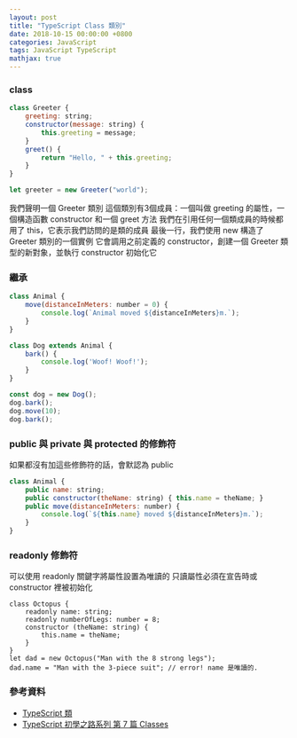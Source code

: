 ```yaml
---
layout: post
title: "TypeScript Class 類別"
date: 2018-10-15 00:00:00 +0800
categories: JavaScript
tags: JavaScript TypeScript
mathjax: true
---
```


### class

```js
class Greeter {
    greeting: string;
    constructor(message: string) {
        this.greeting = message;
    }
    greet() {
        return "Hello, " + this.greeting;
    }
}

let greeter = new Greeter("world");
```

我們聲明一個 Greeter 類別
這個類別有3個成員：一個叫做 greeting 的屬性，一個構造函數 constructor 和一個 greet 方法
我們在引用任何一個類成員的時候都用了 this，它表示我們訪問的是類的成員
最後一行，我們使用 new 構造了 Greeter 類別的一個實例
它會調用之前定義的 constructor，創建一個 Greeter 類型的新對象，並執行 constructor 初始化它

### 繼承

```js
class Animal {
    move(distanceInMeters: number = 0) {
        console.log(`Animal moved ${distanceInMeters}m.`);
    }
}

class Dog extends Animal {
    bark() {
        console.log('Woof! Woof!');
    }
}

const dog = new Dog();
dog.bark();
dog.move(10);
dog.bark();
```

### public 與 private 與 protected 的修飾符

如果都沒有加這些修飾符的話，會默認為 public

```js
class Animal {
    public name: string;
    public constructor(theName: string) { this.name = theName; }
    public move(distanceInMeters: number) {
        console.log(`${this.name} moved ${distanceInMeters}m.`);
    }
}
```

### readonly 修飾符

可以使用 readonly 關鍵字將屬性設置為唯讀的
只讀屬性必須在宣告時或 constructor 裡被初始化

```
class Octopus {
    readonly name: string;
    readonly numberOfLegs: number = 8;
    constructor (theName: string) {
        this.name = theName;
    }
}
let dad = new Octopus("Man with the 8 strong legs");
dad.name = "Man with the 3-piece suit"; // error! name 是唯讀的.
```

### 參考資料

- [TypeScript 類](https://www.tslang.cn/docs/handbook/classes.html)
- [TypeScript 初學之路系列 第 7 篇 Classes](https://ithelp.ithome.com.tw/articles/10191249)

